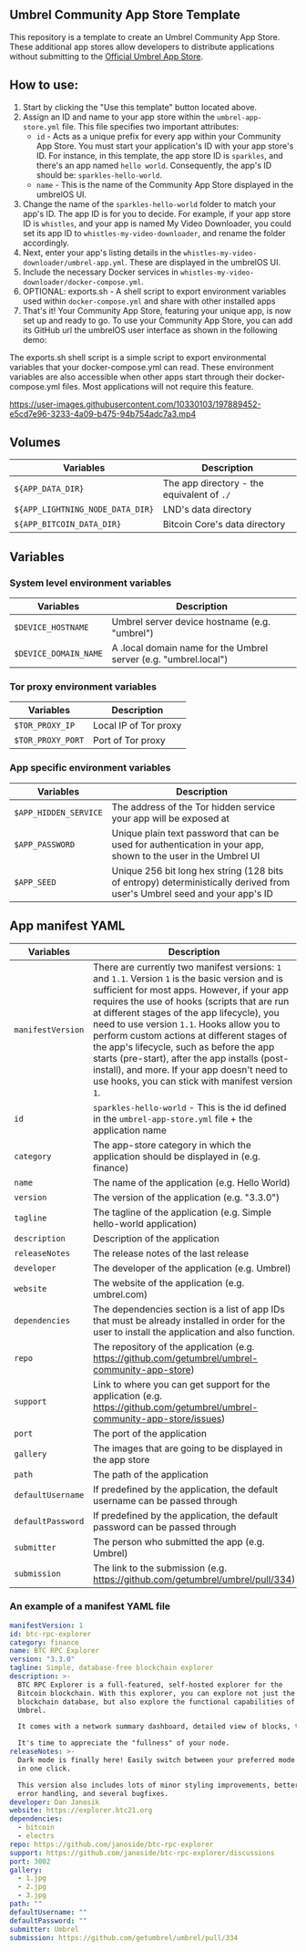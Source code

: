## Umbrel Community App Store Template

This repository is a template to create an Umbrel Community App Store. These additional app stores allow developers to distribute applications without submitting to the [Official Umbrel App Store](https://github.com/getumbrel/umbrel-apps).

## How to use:

1. Start by clicking the "Use this template" button located above.
2. Assign an ID and name to your app store within the `umbrel-app-store.yml` file. This file specifies two important attributes:
    - `id` - Acts as a unique prefix for every app within your Community App Store. You must start your application's ID with your app store's ID. For instance, in this template, the app store ID is `sparkles`, and there's an app named `hello world`. Consequently, the app's ID should be: `sparkles-hello-world`.
    - `name` - This is the name of the Community App Store displayed in the umbrelOS UI.
3. Change the name of the `sparkles-hello-world` folder to match your app's ID. The app ID is for you to decide. For example, if your app store ID is `whistles`, and your app is named My Video Downloader, you could set its app ID to `whistles-my-video-downloader`, and rename the folder accordingly.
4. Next, enter your app's listing details in the `whistles-my-video-downloader/umbrel-app.yml`. These are displayed in the umbrelOS UI.
5. Include the necessary Docker services in `whistles-my-video-downloader/docker-compose.yml`.
6. OPTIONAL: exports.sh - A shell script to export environment variables used within `docker-compose.yml` and share with other installed apps
7. That's it! Your Community App Store, featuring your unique app, is now set up and ready to go. To use your Community App Store, you can add its GitHub url the umbrelOS user interface as shown in the following demo:

The exports.sh shell script is a simple script to export environmental variables that your docker-compose.yml can read. These environment variables are also accessible when other apps start through their docker-compose.yml files. Most applications will not require this feature.

https://user-images.githubusercontent.com/10330103/197889452-e5cd7e96-3233-4a09-b475-94b754adc7a3.mp4
## Volumes

| Variables | Description |
| --- | --- |
| `${APP_DATA_DIR}` | The app directory - the equivalent of `./` | example: `${APP_DATA_DIR}/foo:/foo` |
| `${APP_LIGHTNING_NODE_DATA_DIR}` |  LND's data directory |
| `${APP_BITCOIN_DATA_DIR}` |  Bitcoin Core's data directory |

## Variables
### System level environment variables
| Variables | Description |
| --- | --- |
| `$DEVICE_HOSTNAME` | Umbrel server device hostname (e.g. "umbrel") |
| `$DEVICE_DOMAIN_NAME` | A .local domain name for the Umbrel server (e.g. "umbrel.local") |

### Tor proxy environment variables
| Variables | Description |
| --- | --- |
| `$TOR_PROXY_IP` | Local IP of Tor proxy |
| `$TOR_PROXY_PORT` | Port of Tor proxy |

### App specific environment variables
| Variables | Description |
| --- | --- |
| `$APP_HIDDEN_SERVICE` | The address of the Tor hidden service your app will be exposed at |
| `$APP_PASSWORD` | Unique plain text password that can be used for authentication in your app, shown to the user in the Umbrel UI |
| `$APP_SEED` | Unique 256 bit long hex string (128 bits of entropy) deterministically derived from user's Umbrel seed and your app's ID |


## App manifest YAML

| Variables | Description |
| --- | --- |
| `manifestVersion` | There are currently two manifest versions: `1` and `1.1`. Version `1` is the basic version and is sufficient for most apps. However, if your app requires the use of hooks (scripts that are run at different stages of the app lifecycle), you need to use version `1.1`. Hooks allow you to perform custom actions at different stages of the app's lifecycle, such as before the app starts (pre-start), after the app installs (post-install), and more. If your app doesn't need to use hooks, you can stick with manifest version `1`. |
| `id` | `sparkles-hello-world` - This is the id defined in the `umbrel-app-store.yml` file + the application name |
| `category` | The app-store category in which the application should be displayed in (e.g. finance) |
| `name` | The name of the application (e.g. Hello World) |
| `version` | The version of the application (e.g. "3.3.0") |
| `tagline` | The tagline of the application (e.g. Simple hello-world application) |
| `description` | Description of the application |
| `releaseNotes` | The release notes of the last release |
| `developer` | The developer of the application (e.g. Umbrel) |
| `website` | The website of the application (e.g. umbrel.com) |
| `dependencies` | The dependencies section is a list of app IDs that must be already installed in order for the user to install the application and also function. |
| `repo` | The repository of the application (e.g. https://github.com/getumbrel/umbrel-community-app-store) |
| `support` | Link to where you can get support for the application (e.g. https://github.com/getumbrel/umbrel-community-app-store/issues) |
| `port` | The port of the application |
| `gallery` | The images that are going to be displayed in the app store |
| `path` | The path of the application |
| `defaultUsername` | If predefined by the application, the default username can be passed through |
| `defaultPassword` | If predefined by the application, the default password can be passed through  |
| `submitter` | The person who submitted the app (e.g. Umbrel) |
| `submission` | The link to the submission (e.g. https://github.com/getumbrel/umbrel/pull/334) |

### An example of a manifest YAML file
```yaml
manifestVersion: 1
id: btc-rpc-explorer
category: finance
name: BTC RPC Explorer
version: "3.3.0"
tagline: Simple, database-free blockchain explorer
description: >-
  BTC RPC Explorer is a full-featured, self-hosted explorer for the
  Bitcoin blockchain. With this explorer, you can explore not just the
  blockchain database, but also explore the functional capabilities of your
  Umbrel.

  It comes with a network summary dashboard, detailed view of blocks, transactions, addresses, along with analysis tools for viewing stats on miner activity, mempool summary, with fee, size, and age breakdowns. You can also search by transaction ID, block hash/height, and addresses.

  It's time to appreciate the "fullness" of your node.
releaseNotes: >-
  Dark mode is finally here! Easily switch between your preferred mode
  in one click.

  This version also includes lots of minor styling improvements, better
  error handling, and several bugfixes.
developer: Dan Janosik
website: https://explorer.btc21.org
dependencies:
  - bitcoin
  - electrs
repo: https://github.com/janoside/btc-rpc-explorer
support: https://github.com/janoside/btc-rpc-explorer/discussions
port: 3002
gallery:
  - 1.jpg
  - 2.jpg
  - 3.jpg
path: ""
defaultUsername: ""
defaultPassword: ""
submitter: Umbrel
submission: https://github.com/getumbrel/umbrel/pull/334
```
